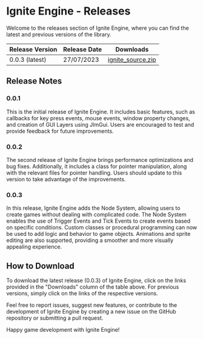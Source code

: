 # Ignite Engine - Releases

Welcome to the releases section of Ignite Engine, where you can find the latest and previous versions of the library.

| Release Version | Release Date | Downloads                                                     |
|-----------------|--------------|---------------------------------------------------------------|
| 0.0.3 (latest)  | 27/07/2023   |[ignite_source.zip](https://github.com/Vitorhenriquesilvadesa/Java/raw/main/IgniteEngine/releases/ignite_source.zip)  |

## Release Notes

### 0.0.1

This is the initial release of Ignite Engine. It includes basic features, such as callbacks for key press events, mouse events, window property changes, and creation of GUI Layers using JImGui. Users are encouraged to test and provide feedback for future improvements.

### 0.0.2

The second release of Ignite Engine brings performance optimizations and bug fixes. Additionally, it includes a class for pointer manipulation, along with the relevant files for pointer handling. Users should update to this version to take advantage of the improvements.

### 0.0.3

In this release, Ignite Engine adds the Node System, allowing users to create games without dealing with complicated code. The Node System enables the use of Trigger Events and Tick Events to create events based on specific conditions. Custom classes or procedural programming can now be used to add logic and behavior to game objects. Animations and sprite editing are also supported, providing a smoother and more visually appealing experience.

## How to Download

To download the latest release (0.0.3) of Ignite Engine, click on the links provided in the "Downloads" column of the table above. For previous versions, simply click on the links of the respective versions.

Feel free to report issues, suggest new features, or contribute to the development of Ignite Engine by creating a new issue on the GitHub repository or submitting a pull request.

Happy game development with Ignite Engine!
